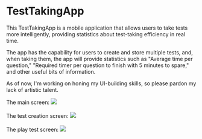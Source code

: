 # TestTakingApp

This TestTakingApp is a mobile application that allows users to take tests more intelligently, providing statistics about test-taking efficiency in real time.

The app has the capability for users to create and store multiple tests, and, when taking them, the app will provide statistics such as "Average time per question," "Required timer per question to finish with 5 minutes to spare," and other useful bits of information.

As of now, I'm working on honing my UI-building skills, so please pardon my lack of artistic talent.

The main screen:
<a href="https://ibb.co/k2SD18Y"><img src="https://i.ibb.co/3mCFzNt/Screenshot-20210706-201958-01.jpg" border="0"></a>
<br>
<br>
The test creation screen:
<a href="https://ibb.co/28GZDRb"><img src="https://i.ibb.co/jVnJcqp/Screenshot-20210706-201737-01-01.jpg" border="0"></a>
<br>
<br>
The play test screen:
<a href="https://ibb.co/tXQdNfH"><img src="https://i.ibb.co/5FG7zD1/Screenshot-20210706-201743-01.jpg" border="0"></a>
